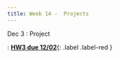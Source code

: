 ```yaml
---
title: Week 14 -  Projects
---
```


Dec 3
: Project 


: [**HW3 due 12/02**](){: .label .label-red }

    